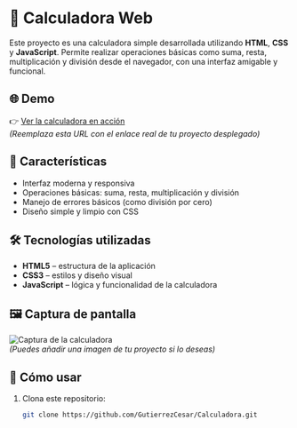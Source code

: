 # 🧮 Calculadora Web

Este proyecto es una calculadora simple desarrollada utilizando **HTML**, **CSS** y **JavaScript**. Permite realizar operaciones básicas como suma, resta, multiplicación y división desde el navegador, con una interfaz amigable y funcional.

## 🌐 Demo

👉 [Ver la calculadora en acción](https://tu-url-del-proyecto.com)  
_(Reemplaza esta URL con el enlace real de tu proyecto desplegado)_

## 📌 Características

- Interfaz moderna y responsiva
- Operaciones básicas: suma, resta, multiplicación y división
- Manejo de errores básicos (como división por cero)
- Diseño simple y limpio con CSS

## 🛠️ Tecnologías utilizadas

- **HTML5** – estructura de la aplicación
- **CSS3** – estilos y diseño visual
- **JavaScript** – lógica y funcionalidad de la calculadora

## 🖼️ Captura de pantalla

![Captura de la calculadora](![calculadora](calculadora.png))  
_(Puedes añadir una imagen de tu proyecto si lo deseas)_

## 🚀 Cómo usar

1. Clona este repositorio:
   ```bash
   git clone https://github.com/GutierrezCesar/Calculadora.git